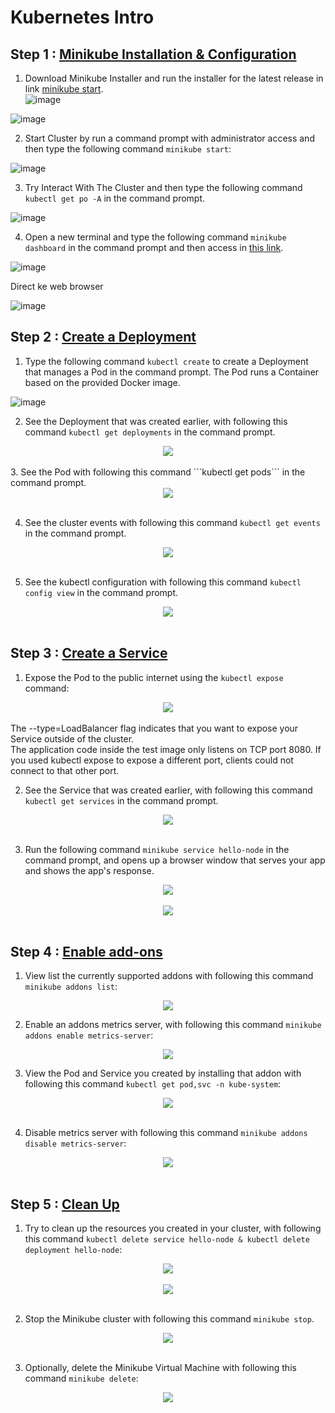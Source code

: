 # Kubernetes Intro

## Step 1 : [Minikube Installation & Configuration](https://minikube.sigs.k8s.io/docs/start/)
1. Download Minikube Installer and run the installer for the latest release in link [minikube start](https://minikube.sigs.k8s.io/docs/start/).<br>
![image](https://github.com/Afifa9/tekn-cloud-computing/assets/114986359/214fbb89-aa97-4308-862d-560468a05884)


![image](https://github.com/Afifa9/tekn-cloud-computing/assets/114986359/842e006e-6e01-4420-a07c-0708a7d100fd)


2. Start Cluster by run a command prompt with administrator access and then type the following command ```minikube start```:<br>

![image](https://github.com/Afifa9/tekn-cloud-computing/assets/114986359/f4c4a29e-4d50-4787-9851-8dcb712daafa)


3. Try Interact With The Cluster and then type the following command ```kubectl get po -A``` in the command prompt.<br>

![image](https://github.com/Afifa9/tekn-cloud-computing/assets/114986359/fa5d2599-5ae3-4490-805d-cb940ccaa393)


4. Open a new terminal and type the following command ```minikube dashboard``` in the command prompt and then access in [this link](http://127.0.0.1:51134/api/v1/namespaces/kubernetes-dashboard/services/http:kubernetes-dashboard:/proxy/#/workloads?namespace=default).<br>

![image](https://github.com/Afifa9/tekn-cloud-computing/assets/114986359/9ff6e93f-71e9-4bbc-b154-bba42202f007)

Direct ke web browser

![image](https://github.com/Afifa9/tekn-cloud-computing/assets/114986359/8fe0c03f-6de3-4c57-9aac-4cfea4d8229d)


## Step 2 : [Create a Deployment](https://kubernetes.io/docs/tutorials/hello-minikube/#create-a-deployment)

1. Type the following command ```kubectl create``` to create a Deployment that manages a Pod in the command prompt. The Pod runs a Container based on the provided Docker image.<br>

![image](https://github.com/Afifa9/tekn-cloud-computing/assets/114986359/b8328059-6a55-4c8f-b9cb-ee55707f8538)


2. See the Deployment that was created earlier, with following this command ```kubectl get deployments``` in the command prompt.<br>
<div align="center"><img src="gambar/5.PNG"></div><br>
3. See the Pod with following this command ```kubectl get pods``` in the command prompt.<br>
<div align="center"><img src="gambar/6.PNG"></div><br>

4. See the cluster events with following this command ```kubectl get events``` in the command prompt.<br>
<div align="center"><img src="gambar/7.PNG"></div><br>

5. See the kubectl configuration with following this command ```kubectl config view``` in the command prompt.<br>
<div align="center"><img src="gambar/8.PNG"></div><br>

## Step 3 : [Create a Service](https://kubernetes.io/docs/tutorials/hello-minikube/#create-a-service)

1. Expose the Pod to the public internet using the ```kubectl expose``` command:<br>
<div align="center"><img src="gambar/9.PNG"></div><br>
The --type=LoadBalancer flag indicates that you want to expose your Service outside of the cluster.<br>
The application code inside the test image only listens on TCP port 8080. If you used kubectl expose to expose a different port, clients could not connect to that other port.

2. See the Service that was created earlier, with following this command ```kubectl get services``` in the command prompt.<br>
<div align="center"><img src="gambar/10.PNG"></div><br>

3. Run the following command ```minikube service hello-node``` in the command prompt, and opens up a browser window that serves your app and shows the app's response.<br>
<div align="center"><img src="gambar/11.PNG"></div><br>
<div align="center"><img src="gambar/12.PNG"></div><br>

## Step 4 : [Enable add-ons](https://kubernetes.io/docs/tutorials/hello-minikube/#enable-addons)

1. View list the currently supported addons with following this command ```minikube addons list```:<br>
<div align="center"><img src="gambar/13.PNG"></div>

2. Enable an addons metrics server, with following this command ```minikube addons enable metrics-server```:<br>
<div align="center"><img src="gambar/14.PNG"></div>

3. View the Pod and Service you created by installing that addon with following this command ```kubectl get pod,svc -n kube-system```:<br>
<div align="center"><img src="gambar/15a.PNG"></div><br>

4. Disable metrics server with following this command ```minikube addons disable metrics-server```:<br>
<div align="center"><img src="gambar/15b.PNG"></div><br>

## Step 5 : [Clean Up](https://kubernetes.io/docs/tutorials/hello-minikube/#clean-up)

1. Try to clean up the resources you created in your cluster, with following this command ```kubectl delete service hello-node & kubectl delete deployment hello-node```:<br>
<div align="center"><img src="gambar/15c.PNG"></div><br>
<div align="center"><img src="gambar/15d.PNG"></div><br>

2. Stop the Minikube cluster with following this command ```minikube stop```.<br>
<div align="center"><img src="gambar/15e.PNG"></div><br>

3. Optionally, delete the Minikube Virtual Machine with following this command ```minikube delete```:<br>
<div align="center"><img src="gambar/15f.PNG"></div><br>
